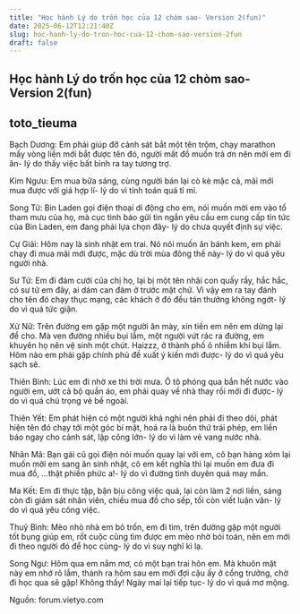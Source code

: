 ```yaml
---
title: "Học hành Lý do trốn học của 12 chòm sao- Version 2(fun)"
date: 2025-06-12T12:21:40Z
slug: hoc-hanh-ly-do-tron-hoc-cua-12-chom-sao-version-2fun
draft: false
---
```


## Học hành Lý do trốn học của 12 chòm sao- Version 2(fun)

## toto_tieuma

Bạch Dương: Em phải giúp đỡ cảnh sát bắt một tên trộm, chạy marathon mấy vòng liền mới bắt được tên đó, người mất đồ muốn trả ơn nên mời em đi ăn- lý do thấy việc bất bình ra tay tương trợ.


Kim Ngưu: Em mua bữa sáng, cùng người bán lại cò kè mặc cả, mãi mới mua được với giá hợp lí- lý do vì tính toán quá tỉ mỉ.


Song Tử: Bin Laden gọi điện thoại di động cho em, nói muốn mời em vào tổ tham mưu của họ, mà cục tình báo gửi tin ngắn yêu cầu em cung cấp tin tức của Bin Laden, em đang phải lựa chọn đây- lý do chưa quyết định sự việc.


Cự Giải: Hôm nay là sinh nhật em trai. Nó nói muốn ăn bánh kem, em phải chạy đi mua mãi mới được, mặc dù trời mùa đông thế này- lý do vì quá yêu người nhà.


Sư Tử: Em đi đám cưới của chị họ, lại bị một tên nhãi con quấy rầy, hắc hắc, có sư tử em đây, ai dám can đảm ở trước mặt chứ. Vì vậy em ra tay đánh cho tên đó chạy thục mạng, các khách ở đó đều tán thưởng không ngớt- lý do vì quá tức giận.


Xử Nữ: Trên đường em gặp một người ăn mày, xin tiền em nên em dừng lại để cho. Mà ven đường nhiều bụi lắm, một người vứt rác ra đường, em khuyên họ nên vệ sinh một chút. Haizzz, ở thành phố ô nhiễm khí bụi lắm. Hôm nào em phải gặp chính phủ đề xuất ý kiến mới được- lý do vì quá yêu sạch sẽ.


Thiên Bình: Lúc em đi nhờ xe thì trời mưa. Ô tô phóng qua bắn hết nước vào người em, ướt cả bộ quần áo, em phải quay về nhà thay rồi mới đi được- lý do vì quá chú trọng vẻ bề ngoài.


Thiên Yết: Em phát hiện có một người khả nghi nên phải đi theo dõi, phát hiện tên đó chạy tới một góc bí mật, hoá ra là buôn thứ trái phép, em liền báo ngay cho cảnh sát, lập công lớn- lý do vì làm vẻ vang nước nhà.


Nhân Mã: Bạn gái cũ gọi điện nói muốn quay lại với em, cô bạn hàng xóm lại muốn mời em sang ăn sinh nhật, cô em kết nghĩa thì lại muốn em đưa đi mua đồ, ...thật phiền phức a!- lý do vì đường tình duyên quá may mắn.


Ma Kết: Em đi thực tập, bận bịu công việc quá, lại còn làm 2 nơi liền, sáng còn đi giám sát nhân viên, chiều mua đồ cho sếp, tối còn viết luận văn- lý do vì quá yêu công việc.


Thuỷ Bình: Mèo nhỏ nhà em bỏ trốn, em đi tìm, trên đường gặp một người tốt bụng giúp em, rốt cuộc cũng tìm được em mèo nhờ bói toán, nên em mới đi theo người đó để học cùng- lý do vì suy nghĩ kì lạ.


Song Ngư: Hôm qua em nằm mơ, có một bạn trai hôn em. Mà khuôn mặt này em nhớ rõ lắm, thành ra hôm sau em mới đợi cậu ấy ở cổng trưởng, chờ đi học qua sẽ gặp! Không thấy! Ngày mai lại tiếp tục- lý do vì quá mơ mộng. 
 
Nguồn: forum.vietyo.com
